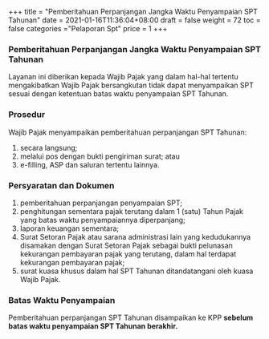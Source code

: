 +++
title = "Pemberitahuan Perpanjangan Jangka Waktu Penyampaian SPT Tahunan"
date = 2021-01-16T11:36:04+08:00
draft = false
weight = 72
toc = false
categories ="Pelaporan Spt"
price = 1
+++
### Pemberitahuan Perpanjangan Jangka Waktu Penyampaian SPT Tahunan
Layanan ini diberikan kepada Wajib Pajak yang dalam hal-hal tertentu mengakibatkan Wajib Pajak bersangkutan tidak dapat menyampaikan SPT sesuai dengan ketentuan batas waktu penyampaian SPT Tahunan.

### Prosedur
Wajib Pajak menyampaikan pemberitahuan perpanjangan SPT Tahunan:
1. secara langsung;
2. melalui pos dengan bukti pengiriman surat; atau
3. e-filling, ASP dan saluran tertentu lainnya.

### Persyaratan dan Dokumen
1. pemberitahuan perpanjangan penyampaian SPT;
2. penghitungan sementara pajak terutang dalam 1 (satu) Tahun Pajak yang batas waktu penyampaiannya diperpanjang;
3. laporan keuangan sementara;
4. Surat Setoran Pajak atau sarana administrasi lain yang kedudukannya disamakan dengan Surat Setoran Pajak sebagai bukti pelunasan kekurangan pembayaran pajak yang terutang, dalam hal terdapat kekurangan pembayaran pajak;
5. surat kuasa khusus dalam hal SPT Tahunan ditandatangani oleh kuasa Wajib Pajak.

### Batas Waktu Penyampaian
Pemberitahuan perpanjangan SPT Tahunan disampaikan ke KPP **sebelum batas waktu penyampaian SPT Tahunan berakhir.**